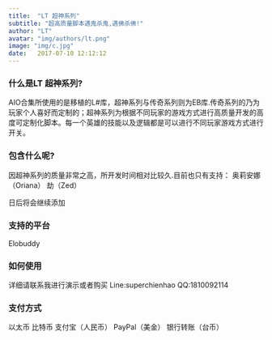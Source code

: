 ```yaml
---
title:  "LT 超神系列"
subtitle: "超高质量脚本遇鬼杀鬼,遇佛杀佛!"
author: "LT"
avatar: "img/authors/lt.png"
image: "img/c.jpg"
date:   2017-07-10 12:12:12
---
```


### 什么是LT 超神系列?
AIO合集所使用的是移植的L#库，超神系列与传奇系列则为EB库.传奇系列的乃为玩家个人喜好而定制的；超神系列为根据不同玩家的游戏方式进行高质量开发的高度可定制化脚本。每一个英雄的技能以及逻辑都是可以进行不同玩家游戏方式进行开关。

### 包含什么呢?
因超神系列的质量非常之高，所开发时间相对比较久.目前也只有支持：
奥莉安娜（Oriana）
劫（Zed）

日后将会继续添加

### 支持的平台
Elobuddy

### 如何使用
详细请联系我进行演示或者购买
Line:superchienhao
QQ:1810092114

### 支付方式
以太币
比特币
支付宝（人民币）
PayPal（美金）
银行转账（台币）
